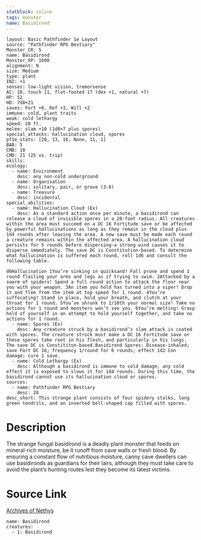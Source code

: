 ```yaml
---
statblock: inline
tags: monster
name: Basidirond
---
```

```statblock
layout: Basic Pathfinder 1e Layout
source: "Pathfinder RPG Bestiary"
Monster_CR: 5
name: Basidirond
Monster_XP: 1600
alignment: N
size: Medium
type: plant
INI: +1
senses: low-light vision, tremorsense
AC: 18, touch 11, flat-footed 17 (dex +1, natural +7)
HP: 52
HD: 7d8+21
saves: Fort +8, Ref +3, Will +2
immune: cold, plant traits
weak: cold lethargy
speed: 20 ft.
melee: slam +10 (1d8+7 plus spores)
special_attacks: hallucination cloud, spores
pf1e_stats: [20, 13, 16, None, 11, 1]
BAB: 5
CMB: 10
CMD: 21 (25 vs. trip)
skills: 
ecology:
  - name: Environment
    desc: any non-cold underground
  - name: Organisation
    desc: solitary, pair, or grove (3-8)
  - name: Treasure
    desc: incidental
special_abilities:
  - name: Hallucination Cloud (Ex)
    desc: As a standard action once per minute, a basidirond can release a cloud of invisible spores in a 20-foot radius. All creatures within the area must succeed on a DC 16 Fortitude save or be affected by powerful hallucinations as long as they remain in the cloud plus 1d4 rounds after leaving the area. A new save must be made each round a creature remains within the affected area. A hallucination cloud persists for 5 rounds before dispersing-a strong wind causes it to disperse immediately. The save DC is Constitution-based. To determine what hallucination is suffered each round, roll 1d6 and consult the following table.

d6Hallucination 1You’re sinking in quicksand! Fall prone and spend 1 round flailing your arms and legs as if trying to swim. 2Attacked by a swarm of spiders! Spend a full round action to attack the floor near you with your weapon. 3An item you hold has turned into a viper! Drop it and flee from the item at top speed for 1 round. 4You’re suffocating! Stand in place, hold your breath, and clutch at your throat for 1 round. 5You’ve shrunk to 1/10th your normal size! Take no actions for 1 round and monsters won’t see you. 6You’re melting! Grasp hold of yourself in an attempt to hold yourself together, and take no actions for 1 round.
  - name: Spores (Ex)
    desc: Any creature struck by a basidirond’s slam attack is coated with spores. The creature struck must make a DC 16 Fortitude save or these spores take root in his flesh, and particularly in his lungs. The save DC is Constititon-based.Basidirond Spores: Disease-inhaled; save Fort DC 16; frequency 1/round for 6 rounds; effect 1d2 Con damage; cure 1 save.
  - name: Cold Lethargy (Ex)
    desc: Although a basidirond is immune to cold damage, any cold effect it is exposed to slows it for 1d4 rounds. During this time, the basidirond cannot use its hallucination cloud or spores.
sources:
  - name: Pathfinder RPG Bestiary
    desc: 28
desc_short: This strange plant consists of four spidery stalks, long green tendrils, and an inverted bell-shaped cap filled with spores.
```
# Description
The strange fungal basidirond is a deadly plant monster that feeds on mineral-rich moisture, be it runoff from cave walls or fresh blood. By ensuring a constant flow of nutritious moisture, canny cave dwellers can use basidironds as guardians for their lairs, although they must take care to avoid the plant’s hunting routes lest they become its latest victims.
# Source Link
[Archives of Nethys](https://aonprd.com/MonsterDisplay.aspx?ItemName=Basidirond)
```encounter-table
name: Basidirond
creatures:
  - 1: Basidirond
```
